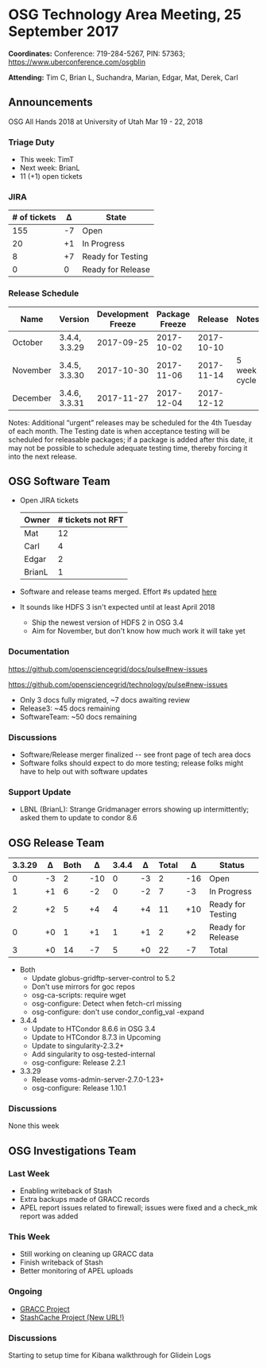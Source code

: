 # OSG Technology Area Meeting, 25 September 2017

**Coordinates:** Conference: 719-284-5267, PIN: 57363; <https://www.uberconference.com/osgblin>

**Attending:** Tim C, Brian L, Suchandra, Marian, Edgar, Mat, Derek, Carl


## Announcements

OSG All Hands 2018 at University of Utah Mar 19 - 22, 2018


### Triage Duty

-   This week: TimT
-   Next week: BrianL
-   11 (+1) open tickets


### JIRA

| # of tickets | &Delta; | State             |
|------------- |-------- |------------------ |
| 155          | -7      | Open              |
| 20           | +1      | In Progress       |
| 8            | +7      | Ready for Testing |
| 0            | 0       | Ready for Release |


### Release Schedule

| Name     | Version       | Development Freeze | Package Freeze | Release    | Notes        |
|--------- |-------------- |------------------- |--------------- |----------- |------------- |
| October  | 3.4.4, 3.3.29 | 2017-09-25         | 2017-10-02     | 2017-10-10 |              |
| November | 3.4.5, 3.3.30 | 2017-10-30         | 2017-11-06     | 2017-11-14 | 5 week cycle |
| December | 3.4.6, 3.3.31 | 2017-11-27         | 2017-12-04     | 2017-12-12 |              |

Notes: Additional “urgent” releases may be scheduled for the 4th Tuesday of each month. The Testing date is when acceptance testing will be scheduled for releasable packages; if a package is added after this date, it may not be possible to schedule adequate testing time, thereby forcing it into the next release.


## OSG Software Team

-   Open JIRA tickets

    | Owner  | # tickets not RFT |
    |------- |------------------ |
    | Mat    | 12                |
    | Carl   | 4                 |
    | Edgar  | 2                 |
    | BrianL | 1                 |
    
-   Software and release teams merged. Effort #s updated [here](https://opensciencegrid.github.io/technology/)
-   It sounds like HDFS 3 isn't expected until at least April 2018
    - Ship the newest version of HDFS 2 in OSG 3.4
    - Aim for November, but don't know how much work it will take yet

### Documentation

<https://github.com/opensciencegrid/docs/pulse#new-issues>

<https://github.com/opensciencegrid/technology/pulse#new-issues>

-   Only 3 docs fully migrated, ~7 docs awaiting review
-   Release3: ~45 docs remaining
-   SoftwareTeam: ~50 docs remaining


### Discussions

- Software/Release merger finalized -- see front page of tech area docs
- Software folks should expect to do more testing; release folks might have to help out with software updates


### Support Update

-   LBNL (BrianL): Strange Gridmanager errors showing up intermittently; asked them to update to condor 8.6


## OSG Release Team

| 3.3.29 | &Delta; | Both | &Delta; | 3.4.4 | &Delta; | Total | &Delta; | Status            |
|------- |-------- |----- |-------- |------ |-------- |------ |-------- |------------------ |
| 0      | -3      | 2    | -10     | 0     | -3      | 2     | -16     | Open              |
| 1      | +1      | 6    | -2      | 0     | -2      | 7     | -3      | In Progress       |
| 2      | +2      | 5    | +4      | 4     | +4      | 11    | +10     | Ready for Testing |
| 0      | +0      | 1    | +1      | 1     | +1      | 2     | +2      | Ready for Release |
| 3      | +0      | 14   | -7      | 5     | +0      | 22    | -7      | Total             |

-   Both
    -   Update globus-gridftp-server-control to 5.2
    -   Don't use mirrors for goc repos
    -   osg-ca-scripts: require wget
    -   osg-configure: Detect when fetch-crl missing
    -   osg-configure: don't use condor_config_val -expand
-   3.4.4
    -   Update to HTCondor 8.6.6 in OSG 3.4
    -   Update to HTCondor 8.7.3 in Upcoming
    -   Update to singularity-2.3.2+
    -   Add singularity to osg-tested-internal
    -   osg-configure: Release 2.2.1
-   3.3.29
    -   Release voms-admin-server-2.7.0-1.23+
    -   osg-configure: Release 1.10.1


### Discussions

None this week


## OSG Investigations Team


### Last Week

-   Enabling writeback of Stash
-   Extra backups made of GRACC records
-   APEL report issues related to firewall; issues were fixed and a check_mk report was added


### This Week

-   Still working on cleaning up GRACC data
-   Finish writeback of Stash
-   Better monitoring of APEL uploads

### Ongoing

-   [GRACC Project](https://jira.opensciencegrid.org/projects/GRACC/)
-   [StashCache Project (New URL!)](https://opensciencegrid.org/docs/data/stashcache/overview/)


### Discussions

Starting to setup time for Kibana walkthrough for Glidein Logs
